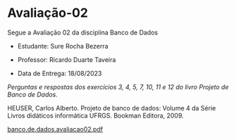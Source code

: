 # Avaliação-02

Segue a Avaliação 02 da disciplina Banco de Dados

* Estudante: Sure Rocha Bezerra 

* Professor: Ricardo Duarte Taveira

* Data de Entrega: 18/08/2023

*Perguntas e respostas dos exercícios 3, 4, 5, 7, 10, 11 e 12 do livro Projeto de Banco de Dados.*

HEUSER, Carlos Alberto. Projeto de banco de dados: Volume 4 da Série Livros didáticos informática UFRGS. Bookman Editora, 2009.

[banco.de.dados.avaliacao02.pdf](https://github.com/surerocha/bd-p4-info/files/12377724/banco.de.dados.avaliacao02.pdf)

